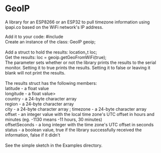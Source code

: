 # GeoIP
A library for an ESP8266 or an ESP32 to pull timezone information using ipapi.co based on the WiFi network's IP address.

Add it to your code: #include <GeoIP><br>
Create an instance of the class: GeoIP geoip;<br>  
Add a struct to hold the results: location_t loc;<br>
Get the results: loc = geoip.getGeoFromWiFi(true);<br>
The parameter sets whether or not the library prints the results to the serial monitor. Setting it to true prints the results. 
Setting it to false or leaving it blank will not print the results.<br><br>
The results struct has the following members:<br>
latitude - a float value            
longitude - a float value>             
country - a 24-byte character array                       
region - a 24-byte character array       
city - a 24-byte character array        ;
timezone - a 24-byte character array   
offset - an integer value with the local time zone's UTC offset in hours and minutes (eg. -1130 means -11 hours, 30 minutes)<br>
offsetSeconds - a long integer with the time zone's UTC offset in seconds
status - a boolean value, true if the library successfully received the information, false if it didn't<br><br>
See the simple sketch in the Examples directory.
